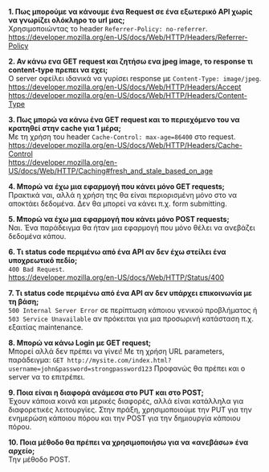 ﻿**1. Πως μπορούμε να κάνουμε ένα Request σε ένα εξωτερικό API χωρίς να γνωρίζει ολόκληρο το url μας;**  
Χρησιμοποιώντας το header `Referrer-Policy: no-referrer`.  
https://developer.mozilla.org/en-US/docs/Web/HTTP/Headers/Referrer-Policy

**2. Αν κάνω ενα GET request και ζητήσω ενα jpeg image, το response τι content-type πρεπει να εχει;**  
Ο server οφείλει ιδανικά να γυρίσει response με `Content-Type: image/jpeg`.  
https://developer.mozilla.org/en-US/docs/Web/HTTP/Headers/Accept  
https://developer.mozilla.org/en-US/docs/Web/HTTP/Headers/Content-Type

**3. Πως μπορώ να κάνω ένα GET request και το περιεχόμενο του να κρατηθεί στην cache για 1 μέρα;**  
Με τη χρήση του header `Cache-Control: max-age=86400` στο request.  
https://developer.mozilla.org/en-US/docs/Web/HTTP/Headers/Cache-Control  
https://developer.mozilla.org/en-US/docs/Web/HTTP/Caching#fresh_and_stale_based_on_age

**4. Μπορώ να έχω μια εφαρμογή που κάνει μόνο GET requests;**  
Πρακτικά ναι, αλλά η χρήση της θα είναι περιορισμένη μόνο στο να αποκτάει δεδομένα. Δεν θα μπορεί να κάνει π.χ. form submitting.

**5. Μπορώ να έχω μια εφαρμογή που κάνει μόνο POST requests;**  
Ναι. Ένα παράδειγμα θα ήταν μια εφαρμογή που μόνο θέλει να ανεβάζει δεδομένα κάπου.

**6. Τι status code περιμένω από ένα API αν δεν έχω στείλει ένα υποχρεωτικό πεδίο;**  
`400 Bad Request`.  
https://developer.mozilla.org/en-US/docs/Web/HTTP/Status/400

**7. Τι status code περιμένω από ένα API αν δεν υπάρχει επικοινωνία με τη βάση;**  
`500 Internal Server Error` σε περίπτωση κάποιου γενικού προβλήματος ή `503 Service Unavailable` αν πρόκειται για μια προσωρινή κατάσταση π.χ. εξαιτίας maintenance.

**8. Μπορώ να κάνω Login με GET request;**  
Μπορεί αλλά δεν πρέπει να γίνει! Με τη χρήση URL parameters, παράδειγμα: `GET http://mysite.com/index.html?username=john&password=strongpassword123`
Προφανώς θα πρέπει και ο server να το επιτρέπει.

**9. Ποια είναι η διαφορά ανάμεσα στο PUT και στο POST;**  
Έχουν κάποια κοινά και μερικές διαφορές, αλλά είναι κατάλληλα για διαφορετικές λειτουργίες.
Στην πράξη, χρησιμοποιούμε την PUT για την ενημερώση κάποιου πόρου και την POST για την δημιουργία κάποιου πόρου.

**10. Ποια μέθοδο θα πρέπει να χρησιμοποιήσω για να «ανεβάσω» ένα αρχείο;**  
Την μέθοδο POST.
